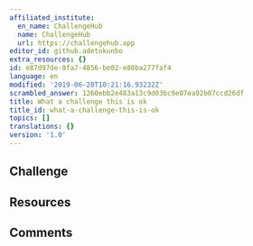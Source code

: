 ```yaml
---
affiliated_institute:
  en_name: ChallengeHub
  name: ChallengeHub
  url: https://challengehub.app
editor_id: github.adetokunbo
extra_resources: {}
id: e87d97de-9fa7-4856-be02-e80ba277faf4
language: en
modified: '2019-06-20T10:21:16.93232Z'
scrambled_answer: 1260ebb2e483a13c9d03bc9e07ea92b07ccd26df
title: What a challenge this is ok
title_id: what-a-challenge-this-is-ok
topics: []
translations: {}
version: '1.0'
---
```


## Challenge



## Resources



## Comments





